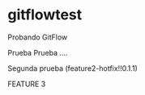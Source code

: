 # gitflowtest
Probando GitFlow

Prueba Prueba  ....

Segunda prueba (feature2-hotfix!!0.1.1)

FEATURE 3
